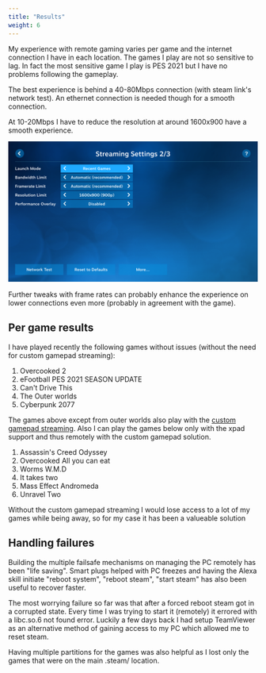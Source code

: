 ```yaml
---
title: "Results"
weight: 6
---
```


My experience with remote gaming varies per game and the internet connection I have in each location. The games I play are not so sensitive
to lag. In fact the most sensitive game I play is PES 2021 but I have no problems following the gameplay.

The best experience is behind a 40-80Mbps connection (with steam link's network test). An ethernet connection is needed though for a smooth connection.

At 10-20Mbps I have to reduce the resolution at around 1600x900 have a smooth experience.

![steam_link_resolution](/posts/images/resolution_settings.png)


Further tweaks with frame rates can probably enhance the experience on lower connections even more (probably in agreement with the game).


## Per game results

I have played recently the following games without issues (without the need for custom gamepad streaming):

1. Overcooked 2
2. eFootball PES 2021 SEASON UPDATE
3. Can't Drive This
4. The Outer worlds
5. Cyberpunk 2077

The games above except from outer worlds also play with the [custom gamepad streaming](/posts/gamepads). Also I can play the games below only with the xpad support and thus remotely with the custom gamepad solution.

1. Assassin's Creed Odyssey
2. Overcooked All you can eat
3. Worms W.M.D
4. It takes two
5. Mass Effect Andromeda
6. Unravel Two


Without the custom gamepad streaming I would lose access to a lot of my games while being away, so for my case it has been a valueable solution


## Handling failures

Building the multiple failsafe mechanisms on managing the PC remotely has been "life saving". Smart plugs helped with
PC freezes and having the Alexa skill initiate "reboot system", "reboot steam", "start steam" has also been useful to recover faster.

The most worrying failure so far was that after a forced reboot steam got in a corrupted state. Every time I was trying to start it
(remotely) it errored with a libc.so.6 not found error. Luckily a few days back I had setup TeamViewer as an alternative method of gaining
access to my PC which allowed me to reset steam.

Having multiple partitions for the games was also helpful as I lost only the games that were on the main .steam/ location.